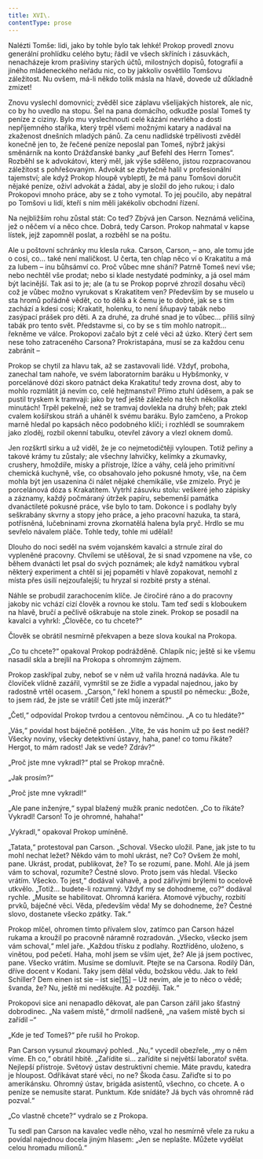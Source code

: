 ```yaml
---
title: XVI\.
contentType: prose
---
```


  

Nalézti Tomše: lidi, jako by tohle bylo tak lehké! Prokop provedl znovu generální prohlídku celého bytu; řádil ve všech skříních i zásuvkách, nenacházeje krom prašiviny starých účtů, milostných dopisů, fotografií a jiného mládeneckého neřádu nic, co by jakkoliv osvětlilo Tomšovu záležitost. Nu ovšem, má-li někdo tolik másla na hlavě, dovede už důkladně zmizet!

Znovu vyslechl domovnici; zvěděl sice záplavu všelijakých historek, ale nic, co by ho uvedlo na stopu. Šel na pana domácího, odkudže poslal Tomeš ty peníze z ciziny. Bylo mu vyslechnouti celé kázání nevrlého a dosti nepříjemného staříka, který trpěl všemi možnými katary a nadával na zkaženost dnešních mladých pánů. Za cenu nadlidské trpělivosti zvěděl konečně jen to, že řečené peníze neposlal pan Tomeš, nýbrž jakýsi směnárník na konto Drážďanské banky „auf Befehl des Herrn Tomes“. Rozběhl se k advokátovi, který měl, jak výše sděleno, jistou rozpracovanou záležitost s pohřešovaným. Advokát se zbytečně halil v profesionální tajemství; ale když Prokop hloupě vybleptl, že má panu Tomšovi doručit nějaké peníze, oživl advokát a žádal, aby je složil do jeho rukou; i dalo Prokopovi mnoho práce, aby se z toho vymotal. To jej poučilo, aby nepátral po Tomšovi u lidí, kteří s ním měli jakékoliv obchodní řízení.

Na nejbližším rohu zůstal stát: Co teď? Zbývá jen Carson. Neznámá veličina, jež o něčem ví a něco chce. Dobrá, tedy Carson. Prokop nahmatal v kapse lístek, jejž zapomněl poslat, a rozběhl se na poštu.

Ale u poštovní schránky mu klesla ruka. Carson, Carson, – ano, ale tomu jde o cosi, co… také není maličkost. U čerta, ten chlap něco ví o Krakatitu a má za lubem – inu bůhsámví co. Proč vůbec mne shání? Patrně Tomeš neví vše; nebo nechtěl vše prodat; nebo si klade nestydaté podmínky, a já osel mám být lacinější. Tak asi to je; ale (a tu se Prokop poprvé zhrozil dosahu věci) což je vůbec možno vyrukovat s Krakatitem ven? Především by se muselo u sta hromů pořádně vědět, co to dělá a k čemu je to dobré, jak se s tím zachází a kdesi cosi; Krakatit, holenku, to není šňupavý tabák nebo zasýpací prášek pro děti. A za druhé, za druhé snad je to vůbec… příliš silný tabák pro tento svět. Představme si, co by se s tím mohlo natropit… řekněme ve válce. Prokopovi začalo být z celé věci až úzko. Který čert sem nese toho zatraceného Carsona? Prokristapána, musí se za každou cenu zabránit –

Prokop se chytil za hlavu tak, až se zastavovali lidé. Vždyť, proboha, zanechal tam nahoře, ve svém laboratorním baráku u Hybšmonky, v porcelánové dózi skoro patnáct deka Krakatitu! tedy zrovna dost, aby to mohlo rozmlátit já nevím co, celé hejtmanství! Přímo ztuhl úděsem, a pak se pustil tryskem k tramvaji: jako by teď ještě záleželo na těch několika minutách! Trpěl pekelně, než se tramvaj dovlekla na druhý břeh; pak ztekl cvalem košířskou stráň a uháněl k svému baráku. Bylo zamčeno, a Prokop marně hledal po kapsách něco podobného klíči; i rozhlédl se soumrakem jako zloděj, rozbil okenní tabulku, otevřel závory a vlezl oknem domů.

Jen rozškrtl sirku a už viděl, že je co nejmetodičtěji vyloupen. Totiž peřiny a takové krámy tu zůstaly; ale všechny lahvičky, kelímky a zkumavky, crushery, hmoždíře, misky a přístroje, lžíce a váhy, celá jeho primitivní chemická kuchyně, vše, co obsahovalo jeho pokusné hmoty, vše, na čem mohla být jen usazenina či nálet nějaké chemikálie, vše zmizelo. Pryč je porcelánová dóza s Krakatitem. Vytrhl zásuvku stolu: veškeré jeho zápisky a záznamy, každý počmáraný útržek papíru, sebemenší památka dvanáctileté pokusné práce, vše bylo to tam. Dokonce i s podlahy byly seškrabány skvrny a stopy jeho práce, a jeho pracovní hazuka, ta stará, potřísněná, lučebninami zrovna zkornatělá halena byla pryč. Hrdlo se mu sevřelo návalem pláče. Tohle tedy, tohle mi udělali!

Dlouho do noci seděl na svém vojanském kavalci a strnule zíral do vypleněné pracovny. Chvílemi se utěšoval, že si snad vzpomene na vše, co během dvanácti let psal do svých poznámek; ale když namátkou vybral některý experiment a chtěl si jej popaměti v hlavě zopakovat, nemohl z místa přes úsilí nejzoufalejší; tu hryzal si rozbité prsty a sténal.

Náhle se probudil zarachocením klíče. Je čiročiré ráno a do pracovny jakoby nic vchází cizí člověk a rovnou ke stolu. Tam teď sedí s kloboukem na hlavě, bručí a pečlivě oškrabuje na stole zinek. Prokop se posadil na kavalci a vyhrkl: „Člověče, co tu chcete?“

Člověk se obrátil nesmírně překvapen a beze slova koukal na Prokopa.

„Co tu chcete?“ opakoval Prokop podrážděně. Chlapík nic; ještě si ke všemu nasadil skla a brejlil na Prokopa s ohromným zájmem.

Prokop zaskřípal zuby, neboť se v něm už vařila hrozná nadávka. Ale tu človíček vlídně zazářil, vymrštil se ze židle a vypadal najednou, jako by radostně vrtěl ocasem. „Carson,“ řekl honem a spustil po německu: „Bože, to jsem rád, že jste se vrátil! Četl jste můj inzerát?“

„Četl,“ odpovídal Prokop tvrdou a centovou němčinou. „A co tu hledáte?“

„Vás,“ povídal host báječně potěšen. „Víte, že vás honím už po šest neděl? Všecky noviny, všecky detektivní ústavy, haha, pane! co tomu říkáte? Hergot, to mám radost! Jak se vede? Zdráv?“

„Proč jste mne vykradl?“ ptal se Prokop mračně.

„Jak prosím?“

„Proč jste mne vykradl!“

„Ale pane inženýre,“ sypal blažený mužík pranic nedotčen. „Co to říkáte? Vykradl! Carson! To je ohromné, hahaha!“

„Vykradl,“ opakoval Prokop umíněně.

„Tatata,“ protestoval pan Carson. „Schoval. Všecko uložil. Pane, jak jste to tu mohl nechat ležet? Někdo vám to mohl ukrást, ne? Co? Ovšem že mohl, pane. Ukrást, prodat, publikovat, že? To se rozumí, pane. Mohl. Ale já jsem vám to schoval, rozumíte? Čestné slovo. Proto jsem vás hledal. Všecko vrátím. Všecko. To jest,“ dodával váhavě, a pod zářivými brýlemi to ocelově utkvělo. „Totiž… budete-li rozumný. Vždyť my se dohodneme, co?“ dodával rychle. „Musíte se habilitovat. Ohromná kariéra. Atomové výbuchy, rozbití prvků, báječné věci. Věda, především věda! My se dohodneme, že? Čestné slovo, dostanete všecko zpátky. Tak.“

Prokop mlčel, ohromen tímto přívalem slov, zatímco pan Carson házel rukama a kroužil po pracovně náramně rozradován. „Všecko, všecko jsem vám schoval,“ mlel jaře. „Každou třísku z podlahy. Roztříděno, uloženo, s vinětou, pod pečetí. Haha, mohl jsem se vším ujet, že? Ale já jsem poctivec, pane. Všecko vrátím. Musíme se domluvit. Ptejte se na Carsona. Rodilý Dán, dříve docent v Kodani. Taky jsem dělal vědu, božskou vědu. Jak to řekl Schiller? Dem einen ist sie – ist sie[\[15\]](./resources/undefined) – Už nevím, ale je to něco o vědě; švanda, že? Nu, ještě mi neděkujte. Až později. Tak.“

Prokopovi sice ani nenapadlo děkovat, ale pan Carson zářil jako šťastný dobrodinec. „Na vašem místě,“ drmolil nadšeně, „na vašem místě bych si zařídil –“

„Kde je teď Tomeš?“ pře rušil ho Prokop.

Pan Carson vysunul zkoumavý pohled. „Nu,“ vycedil obezřele, „my o něm víme. Eh co,“ obrátil hbitě. „Zařídíte si… zařídíte si největší laboratoř světa. Nejlepší přístroje. Světový ústav destruktivní chemie. Máte pravdu, katedra je hloupost. Odříkávat staré věci, no ne? Škoda času. Zařiďte si to po amerikánsku. Ohromný ústav, brigáda asistentů, všechno, co chcete. A o peníze se nemusíte starat. Punktum. Kde snídáte? Já bych vás ohromně rád pozval.“

„Co vlastně chcete?“ vydralo se z Prokopa.

Tu sedl pan Carson na kavalec vedle něho, vzal ho nesmírně vřele za ruku a povídal najednou docela jiným hlasem: „Jen se neplašte. Můžete vydělat celou hromadu milionů.“
